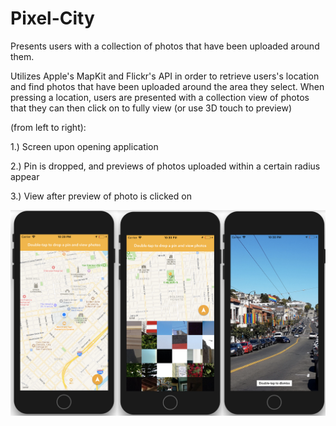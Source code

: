 # Pixel-City

Presents users with a collection of photos that have been uploaded around them.

Utilizes Apple's MapKit and Flickr's API in order to retrieve users's location and find photos that have been uploaded around the area they select. When pressing a location, users are presented with a collection view of photos that they can then click on to fully view (or use 3D touch to preview)

(from left to right):

1.) Screen upon opening application

2.) Pin is dropped, and previews of photos uploaded within a certain radius appear

3.) View after preview of photo is clicked on

![alt text](https://raw.githubusercontent.com/ellarobertson/Pixel-City/master/DemoPhotos/Pixel_City_All_Screens.png)
